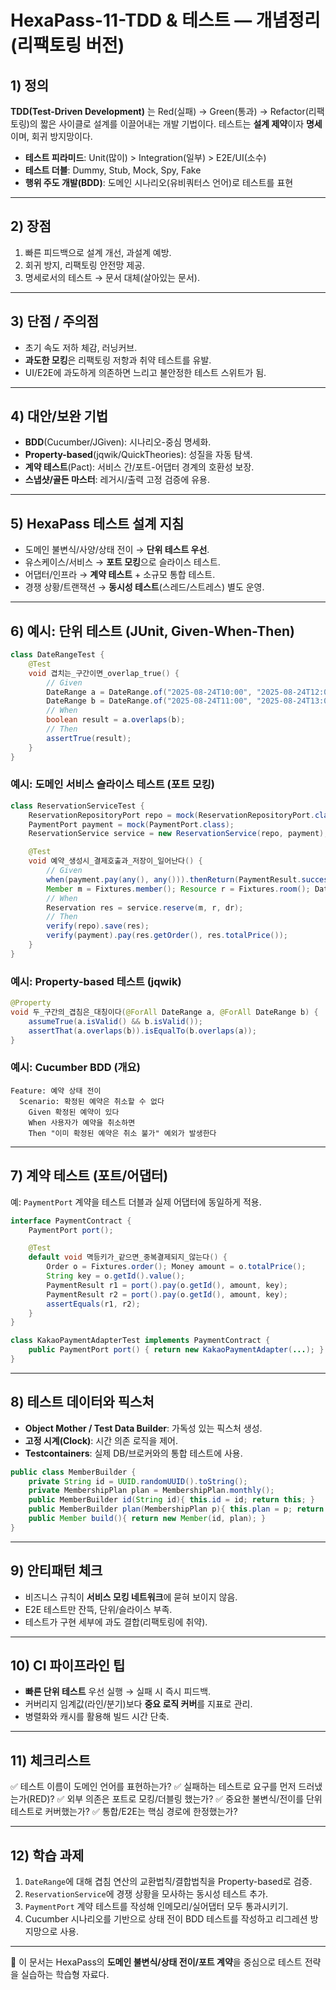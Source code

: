 ﻿# HexaPass-11-TDD & 테스트 — 개념정리 (리팩토링 버전)

## 1) 정의

**TDD(Test-Driven Development)** 는 Red(실패) → Green(통과) → Refactor(리팩토링)의 짧은 사이클로 설계를 이끌어내는 개발 기법이다. 테스트는 **설계 제약**이자 **명세**이며, 회귀 방지망이다.

* **테스트 피라미드**: Unit(많이) > Integration(일부) > E2E/UI(소수)
* **테스트 더블**: Dummy, Stub, Mock, Spy, Fake
* **행위 주도 개발(BDD)**: 도메인 시나리오(유비쿼터스 언어)로 테스트를 표현

---

## 2) 장점

1. 빠른 피드백으로 설계 개선, 과설계 예방.
2. 회귀 방지, 리팩토링 안전망 제공.
3. 명세로서의 테스트 → 문서 대체(살아있는 문서).

---

## 3) 단점 / 주의점

* 초기 속도 저하 체감, 러닝커브.
* **과도한 모킹**은 리팩토링 저항과 취약 테스트를 유발.
* UI/E2E에 과도하게 의존하면 느리고 불안정한 테스트 스위트가 됨.

---

## 4) 대안/보완 기법

* **BDD**(Cucumber/JGiven): 시나리오-중심 명세화.
* **Property-based**(jqwik/QuickTheories): 성질을 자동 탐색.
* **계약 테스트**(Pact): 서비스 간/포트-어댑터 경계의 호환성 보장.
* **스냅샷/골든 마스터**: 레거시/출력 고정 검증에 유용.

---

## 5) HexaPass 테스트 설계 지침

* 도메인 불변식/사양/상태 전이 → **단위 테스트 우선**.
* 유스케이스/서비스 → **포트 모킹**으로 슬라이스 테스트.
* 어댑터/인프라 → **계약 테스트** + 소규모 통합 테스트.
* 경쟁 상황/트랜잭션 → **동시성 테스트**(스레드/스트레스) 별도 운영.

---

## 6) 예시: 단위 테스트 (JUnit, Given-When-Then)

```java
class DateRangeTest {
    @Test
    void 겹치는_구간이면_overlap_true() {
        // Given
        DateRange a = DateRange.of("2025-08-24T10:00", "2025-08-24T12:00");
        DateRange b = DateRange.of("2025-08-24T11:00", "2025-08-24T13:00");
        // When
        boolean result = a.overlaps(b);
        // Then
        assertTrue(result);
    }
}
```

### 예시: 도메인 서비스 슬라이스 테스트 (포트 모킹)

```java
class ReservationServiceTest {
    ReservationRepositoryPort repo = mock(ReservationRepositoryPort.class);
    PaymentPort payment = mock(PaymentPort.class);
    ReservationService service = new ReservationService(repo, payment);

    @Test
    void 예약_생성시_결제호출과_저장이_일어난다() {
        // Given
        when(payment.pay(any(), any())).thenReturn(PaymentResult.success());
        Member m = Fixtures.member(); Resource r = Fixtures.room(); DateRange dr = Fixtures.tomorrow10to11();
        // When
        Reservation res = service.reserve(m, r, dr);
        // Then
        verify(repo).save(res);
        verify(payment).pay(res.getOrder(), res.totalPrice());
    }
}
```

### 예시: Property-based 테스트 (jqwik)

```java
@Property
void 두_구간의_겹침은_대칭이다(@ForAll DateRange a, @ForAll DateRange b) {
    assumeTrue(a.isValid() && b.isValid());
    assertThat(a.overlaps(b)).isEqualTo(b.overlaps(a));
}
```

### 예시: Cucumber BDD (개요)

```
Feature: 예약 상태 전이
  Scenario: 확정된 예약은 취소할 수 없다
    Given 확정된 예약이 있다
    When 사용자가 예약을 취소하면
    Then "이미 확정된 예약은 취소 불가" 예외가 발생한다
```

---

## 7) 계약 테스트 (포트/어댑터)

예: `PaymentPort` 계약을 테스트 더블과 실제 어댑터에 동일하게 적용.

```java
interface PaymentContract {
    PaymentPort port();

    @Test
    default void 멱등키가_같으면_중복결제되지_않는다() {
        Order o = Fixtures.order(); Money amount = o.totalPrice();
        String key = o.getId().value();
        PaymentResult r1 = port().pay(o.getId(), amount, key);
        PaymentResult r2 = port().pay(o.getId(), amount, key);
        assertEquals(r1, r2);
    }
}

class KakaoPaymentAdapterTest implements PaymentContract {
    public PaymentPort port() { return new KakaoPaymentAdapter(...); }
}
```

---

## 8) 테스트 데이터와 픽스처

* **Object Mother / Test Data Builder**: 가독성 있는 픽스처 생성.
* **고정 시계(Clock)**: 시간 의존 로직을 제어.
* **Testcontainers**: 실제 DB/브로커와의 통합 테스트에 사용.

```java
public class MemberBuilder {
    private String id = UUID.randomUUID().toString();
    private MembershipPlan plan = MembershipPlan.monthly();
    public MemberBuilder id(String id){ this.id = id; return this; }
    public MemberBuilder plan(MembershipPlan p){ this.plan = p; return this; }
    public Member build(){ return new Member(id, plan); }
}
```

---

## 9) 안티패턴 체크

* 비즈니스 규칙이 **서비스 모킹 네트워크**에 묻혀 보이지 않음.
* E2E 테스트만 잔뜩, 단위/슬라이스 부족.
* 테스트가 구현 세부에 과도 결합(리팩토링에 취약).

---

## 10) CI 파이프라인 팁

* **빠른 단위 테스트** 우선 실행 → 실패 시 즉시 피드백.
* 커버리지 임계값(라인/분기)보다 **중요 로직 커버**를 지표로 관리.
* 병렬화와 캐시를 활용해 빌드 시간 단축.

---

## 11) 체크리스트

✅ 테스트 이름이 도메인 언어를 표현하는가?
✅ 실패하는 테스트로 요구를 먼저 드러냈는가(RED)?
✅ 외부 의존은 포트로 모킹/더블링 했는가?
✅ 중요한 불변식/전이를 단위 테스트로 커버했는가?
✅ 통합/E2E는 핵심 경로에 한정했는가?

---

## 12) 학습 과제

1. `DateRange`에 대해 겹침 연산의 교환법칙/결합법칙을 Property-based로 검증.
2. `ReservationService`에 경쟁 상황을 모사하는 동시성 테스트 추가.
3. `PaymentPort` 계약 테스트를 작성해 인메모리/실어댑터 모두 통과시키기.
4. Cucumber 시나리오를 기반으로 상태 전이 BDD 테스트를 작성하고 리그레션 방지망으로 사용.

---

📌 이 문서는 HexaPass의 **도메인 불변식/상태 전이/포트 계약**을 중심으로 테스트 전략을 실습하는 학습형 자료다.
